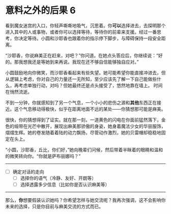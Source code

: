 # 意料之外的后果 6

看到魔女迷宫的入口，你轻声嘶嘶地吸气，沉思着。你**可以**选择进去，去探明那个进入其中的人或事物，或者你可以选择等待，等待你的前辈来支援。经过一番思考，你决定等待。小圆和沙耶香也跟着你的指示停下脚步，与障碍保持一段安全距离。

“沙耶香，你说麻美正在赶来，对吧？”你问道。在她点头答应后，你继续说：“好的。那我想我还是等她到来再说。我现在还不够自信能够独自应对。”

小圆鼓励地向你微笑，而沙耶香看起来有些失望。她可能希望你能直接冲进去，但从逻辑上考虑，你对自己的力量还一无所知，至少应该先了解一下自己能做些什么，再考虑单独行动，对吗？但她最终还是点头接受了，悠然地靠在墙上。
时间在悄然流逝。

不到一分钟，你就感知到了另一个气息，一个小小的悲伤之源和**其他**东西正在接近。这个气息移动得极快，似乎在距离地面不远的某处——你猜想那可能是麻美。

很快，你的猜想得到了证实。就在那一刻，一道黄色的闪电在你面前猛然落下，金色的缎带在光芒中散开，展现出麻美那骄傲的身姿，她身着魔法少女的华丽服饰，熠熠生辉。她的卷发随着着陆的动力飘扬，尽管动作激烈，她的贝雷帽却稳稳地固定在头上。

“小圆，沙耶香，丘比，你们好，”她向晚辈们问候，然后带着半眯着的眼睛和温和的微笑转向你。“你就是萨布丽娜吗？”

---

- [ ] 确定对话的走向
  - [ ] 选择你的语气（冷静、友好、开朗等）
  - [ ] 选择透露多少信息（比如你是否认识麻美等）

---

那么，**你**想要假装认识她吗？你希望怎样与她交流呢？我再次强调，这不会影响你未来的选择，只是你目前与麻美交流的方式而已。
